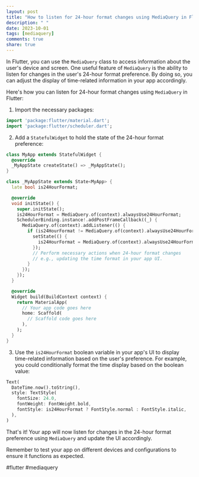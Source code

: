 ```yaml
---
layout: post
title: "How to listen for 24-hour format changes using MediaQuery in Flutter?"
description: " "
date: 2023-10-01
tags: [mediaquery]
comments: true
share: true
---
```

In Flutter, you can use the `MediaQuery` class to access information about the user's device and screen. One useful feature of `MediaQuery` is the ability to listen for changes in the user's 24-hour format preference. By doing so, you can adjust the display of time-related information in your app accordingly.

Here's how you can listen for 24-hour format changes using `MediaQuery` in Flutter:

1. Import the necessary packages:
```dart
import 'package:flutter/material.dart';
import 'package:flutter/scheduler.dart';
```

2. Add a `StatefulWidget` to hold the state of the 24-hour format preference:
```dart
class MyApp extends StatefulWidget {
  @override
  _MyAppState createState() => _MyAppState();
}

class _MyAppState extends State<MyApp> {
  late bool is24HourFormat;

  @override
  void initState() {
    super.initState();
    is24HourFormat = MediaQuery.of(context).alwaysUse24HourFormat;
    SchedulerBinding.instance!.addPostFrameCallback((_) {
      MediaQuery.of(context).addListener(() {
        if (is24HourFormat != MediaQuery.of(context).alwaysUse24HourFormat) {
          setState(() {
            is24HourFormat = MediaQuery.of(context).alwaysUse24HourFormat;
          });
          // Perform necessary actions when 24-hour format changes
          // e.g., updating the time format in your app UI.
        }
      });
    });
  }

  @override
  Widget build(BuildContext context) {
    return MaterialApp(
      // Your app code goes here
      home: Scaffold(
        // Scaffold code goes here
      ),
    );
  }
}
```

3. Use the `is24HourFormat` boolean variable in your app's UI to display time-related information based on the user's preference. For example, you could conditionally format the time display based on the boolean value:
```dart
Text(
  DateTime.now().toString(),
  style: TextStyle(
    fontSize: 24.0,
    fontWeight: FontWeight.bold,
    fontStyle: is24HourFormat ? FontStyle.normal : FontStyle.italic,
  ),
)
```

That's it! Your app will now listen for changes in the 24-hour format preference using `MediaQuery` and update the UI accordingly.

Remember to test your app on different devices and configurations to ensure it functions as expected.

#flutter #mediaquery
